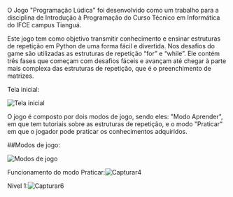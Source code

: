 O Jogo "Programação Lúdica" foi desenvolvido como um trabalho para a disciplina de Introdução à Programação do Curso Técnico em Informática do IFCE campus Tianguá.

Este jogo tem como objetivo transmitir conhecimento e ensinar estruturas de repetição em Python de uma forma fácil e divertida. Nos desafios do game são utilizadas as estruturas de repetição “for” e “while”. Ele contém três fases que começam com desafios fáceis e avançam até chegar à parte mais complexa das estruturas de repetição, que é o preenchimento de matrizes.

Tela inicial:

![Tela inicial](https://github.com/user-attachments/assets/e7d0d591-7e1e-479f-bd36-792ad5ea6dc5)

O jogo é composto por dois modos de jogo, sendo eles: "Modo Aprender", em que tem tutoriais sobre as estruturas de repetição, e o modo "Praticar" em que o jogador pode praticar os conhecimentos adquiridos.

##Modos de jogo:

![Modos de jogo](https://github.com/user-attachments/assets/26486386-ab56-4cb0-bc4c-5ae1de393d8e)


Funcionamento do modo Praticar:![Capturar4](https://github.com/user-attachments/assets/97efd02d-d38c-458c-93a8-9d9812d9094c)

Nível 1:![Capturar6](https://github.com/user-attachments/assets/ff5da2a5-d99a-4533-84ab-b9ae8893ceb1)




